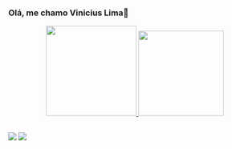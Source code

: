 ### Olá, me chamo Vinicius Lima👋

<div align="center">
  <a href="https://github.com/Mateus-Batista12">
  <img height="180em" src="https://github-readme-stats.vercel.app/api?username=vlimadev&show_icons=true&theme=dracula&include_all_commits=true&count_private=true"/>
  <img height="170em" src="https://github-readme-stats.vercel.app/api/top-langs/?username=vlimadev&layout=compact&langs_count=7&theme=dracula"/>
</div>
  
 ##
  
  <div> 

  <a href = "mailto:vinilimadev@gmail.com"><img src="https://img.shields.io/badge/-Gmail-%23333?style=for-the-badge&logo=gmail&logoColor=white" target="_blank"></a>
  <a href="https://www.linkedin.com/in/devlima/" target="_blank"><img src="https://img.shields.io/badge/-LinkedIn-%230077B5?style=for-the-badge&logo=linkedin&logoColor=white" target="_blank"></a> 

 
</div>



